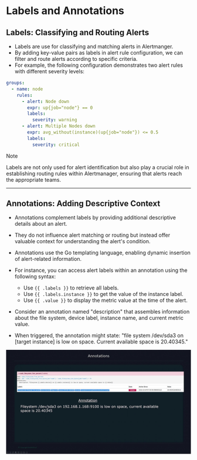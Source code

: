 # Labels and Annotations

## Labels: Classifying and Routing Alerts
- Labels are use for classifying and matching alerts in Alertmanger.
- By adding key-value pairs as labels in alert rule configuration, we can filter and route alerts according to specific criteria.
- For example, the following configuration demonstrates two alert rules with different severity levels:
```yml
groups:
  - name: node
    rules:
      - alert: Node down
        expr: up{job="node"} == 0
        labels:
          severity: warning
      - alert: Multiple Nodes down
        expr: avg_without(instance)(up{job="node"}) <= 0.5
        labels:
          severity: critical
```

> [!NOTE]
> Labels are not only used for alert identification but also play a crucial role in establishing routing rules within Alertmanager, ensuring that alerts reach the appropriate teams.

---

## Annotations: Adding Descriptive Context
- Annotations complement labels by providing additional descriptive details about an alert. 
- They do not influence alert matching or routing but instead offer valuable context for understanding the alert's condition.
- Annotations use the Go templating language, enabling dynamic insertion of alert-related information.

- For instance, you can access alert labels within an annotation using the following syntax:
    - Use `{{ .labels }}` to retrieve all labels.
    - Use `{{ .labels.instance }}` to get the value of the instance label.
    - Use `{{ .value }}` to display the metric value at the time of the alert.

- Consider an annotation named "description" that assembles information about the file system, device label, instance name, and current metric value. 
- When triggered, the annotation might state: "file system /dev/sda3 on [target instance] is low on space. Current available space is 20.40345."

![Annotations](../images/annotations.png)

